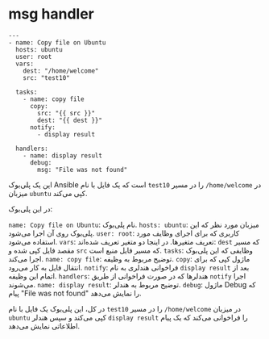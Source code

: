 # msg handler
```
---
- name: Copy file on Ubuntu
  hosts: ubuntu
  user: root
  vars:
    dest: "/home/welcome"
    src: "test10"

  tasks:
    - name: copy file
      copy:
        src: "{{ src }}"
        dest: "{{ dest }}"
      notify:
        - display result

  handlers:
    - name: display result
      debug:
        msg: "File was not found"
```
این یک پلی‌بوک Ansible است که یک فایل با نام `test10` را در مسیر `/home/welcome` در میزبان `ubuntu` کپی می‌کند.

در این پلی‌بوک:

`name: Copy file on Ubuntu`: نام پلی‌بوک.
`hosts: ubuntu`: میزبان مورد نظر که این پلی‌بوک روی آن اجرا می‌شود.
`user: root`: کاربری که برای اجرای وظایف مورد استفاده می‌شود.
`vars`: تعریف متغیرها. در اینجا دو متغیر تعریف شده‌اند: `dest` که مسیر مقصد فایل کپی شده و `src` که مسیر فایل منبع است.
`tasks`: وظایفی که این پلی‌بوک اجرا می‌کند.
`name: copy file`: توضیح مربوط به وظیفه.
`copy`: ماژول کپی که برای انتقال فایل به کار می‌رود.
`notify`: فراخوانی هندلری به نام `display result` بعد از اتمام این وظیفه.
`handlers`: هندلرها که در صورت فراخوانی از طریق `notify` اجرا می‌شوند.
`name: display result`: توضیح مربوط به هندلر.
`debug`: ماژول Debug که پیام "File was not found" را نمایش می‌دهد.

در کل، این پلی‌بوک یک فایل با نام `test10` را در مسیر `/home/welcome` در میزبان `ubuntu` کپی می‌کند و سپس هندلر `display result` را فراخوانی می‌کند که یک پیام اطلاعاتی نمایش می‌دهد.
